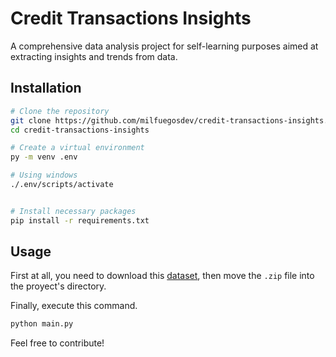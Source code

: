 # Credit Transactions Insights

A comprehensive data analysis project for self-learning purposes aimed at extracting insights and trends from data.

## Installation

```bash
# Clone the repository
git clone https://github.com/milfuegosdev/credit-transactions-insights.git
cd credit-transactions-insights

# Create a virtual environment
py -m venv .env

# Using windows
./.env/scripts/activate


# Install necessary packages
pip install -r requirements.txt
```

## Usage

First at all, you need to download this [dataset](https://www.kaggle.com/datasets/priyamchoksi/credit-card-transactions-dataset), then move the `.zip` file into the proyect's directory. 

Finally, execute this command.

```bash
python main.py
```

Feel free to contribute!
